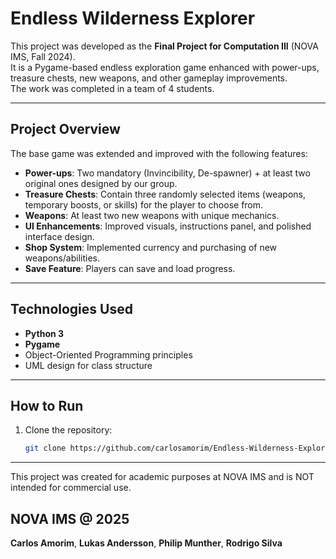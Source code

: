 # Endless Wilderness Explorer

This project was developed as the **Final Project for Computation III** (NOVA IMS, Fall 2024).  
It is a Pygame-based endless exploration game enhanced with power-ups, treasure chests, new weapons, and other gameplay improvements.  
The work was completed in a team of 4 students.

---

## Project Overview
The base game was extended and improved with the following features:
- **Power-ups**: Two mandatory (Invincibility, De-spawner) + at least two original ones designed by our group.
- **Treasure Chests**: Contain three randomly selected items (weapons, temporary boosts, or skills) for the player to choose from.
- **Weapons**: At least two new weapons with unique mechanics.
- **UI Enhancements**: Improved visuals, instructions panel, and polished interface design.
- **Shop System**: Implemented currency and purchasing of new weapons/abilities.
- **Save Feature**: Players can save and load progress.

---

## Technologies Used
- **Python 3**
- **Pygame**
- Object-Oriented Programming principles
- UML design for class structure

---

## How to Run
1. Clone the repository:
   ```bash
   git clone https://github.com/carlosamorim/Endless-Wilderness-Explorer.py.git

---
This project was created for academic purposes at NOVA IMS and is NOT intended for commercial use.

## NOVA IMS @ 2025
**Carlos Amorim**,
**Lukas Andersson**,
**Philip Munther**,
**Rodrigo Silva**
